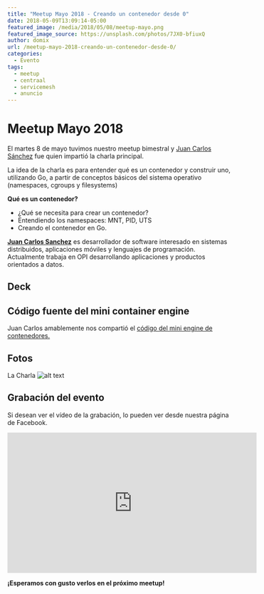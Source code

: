 ```yaml
---
title: "Meetup Mayo 2018 - Creando un contenedor desde 0"
date: 2018-05-09T13:09:14-05:00
featured_image: /media/2018/05/08/meetup-mayo.png
featured_image_source: https://unsplash.com/photos/7JX0-bfiuxQ
author: domix
url: /meetup-mayo-2018-creando-un-contenedor-desde-0/
categories:
  - Evento
tags:
  - meetup
  - centraal
  - servicemesh
  - anuncio
---
```


# Meetup Mayo 2018

El martes 8 de mayo tuvimos nuestro meetup bimestral y [Juan Carlos Sánchez][03] fue quien impartió la charla principal.

La idea de la charla es para entender qué es un contenedor y construir uno, utilizando Go, a partir de conceptos básicos del sistema operativo (namespaces, cgroups y filesystems)

**Qué es un contenedor?**

* ¿Qué se necesita para crear un contenedor?
* Entendiendo los namespaces: MNT, PID, UTS
* Creando el contenedor en Go.

[**Juan Carlos Sanchez**][03] es desarrollador de software interesado en sistemas distribuidos, aplicaciones móviles y lenguajes de programación. Actualmente trabaja en OPI desarrollando aplicaciones y productos orientados a datos.

## Deck 

<script async class="speakerdeck-embed" data-id="e95d3d4716fc42e9a1a1996ae0cac8d5" data-ratio="1.77777777777778" src="//speakerdeck.com/assets/embed.js"></script>

## Código fuente del mini container engine

Juan Carlos amablemente nos compartió el [código del mini engine de contenedores.][02]

## Fotos

La Charla
![alt text][01]


## Grabación del evento

Si desean ver el vídeo de la grabación, lo pueden ver desde nuestra página de Facebook.

<iframe src="https://www.facebook.com/plugins/video.php?href=https%3A%2F%2Fwww.facebook.com%2Fcloudnativemx%2Fvideos%2F2055882814441306%2F&show_text=0&width=560" width="560" height="315" style="border:none;overflow:hidden" scrolling="no" frameborder="0" allowTransparency="true" allowFullScreen="true"></iframe>

**¡Esperamos con gusto verlos en el próximo meetup!**

[01]: /media/2018/05/08/IMG_3006.jpg "empezando la reunion"
[02]: https://github.com/juanjcsr/contenedores_desde_cero
[03]: https://twitter.com/gojcs
